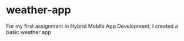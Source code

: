 # weather-app
For my first assignment in Hybrid Mobile App Development, I created a basic weather app
